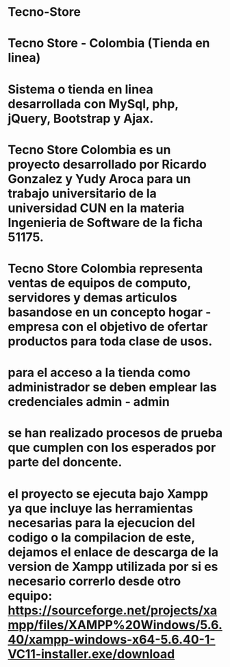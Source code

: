 # Tecno-Store
# Tecno Store - Colombia (Tienda en linea)
# Sistema o tienda en linea desarrollada con MySql, php, jQuery, Bootstrap y Ajax.

# Tecno Store Colombia es un proyecto desarrollado por Ricardo Gonzalez y Yudy Aroca para un trabajo universitario de la universidad CUN en la materia Ingenieria de Software de la ficha 51175.

# Tecno Store Colombia representa ventas de equipos de computo, servidores y demas articulos basandose en un concepto hogar - empresa con el objetivo de ofertar productos para toda clase de usos.
# para el acceso a la tienda como administrador se deben emplear las credenciales admin - admin
# se han realizado procesos de prueba que cumplen con los esperados por parte del doncente.

# el proyecto se ejecuta bajo Xampp ya que incluye las herramientas necesarias para la ejecucion del codigo o la compilacion de este, dejamos el enlace de descarga de la version de Xampp utilizada por si es necesario correrlo desde otro equipo: https://sourceforge.net/projects/xampp/files/XAMPP%20Windows/5.6.40/xampp-windows-x64-5.6.40-1-VC11-installer.exe/download
